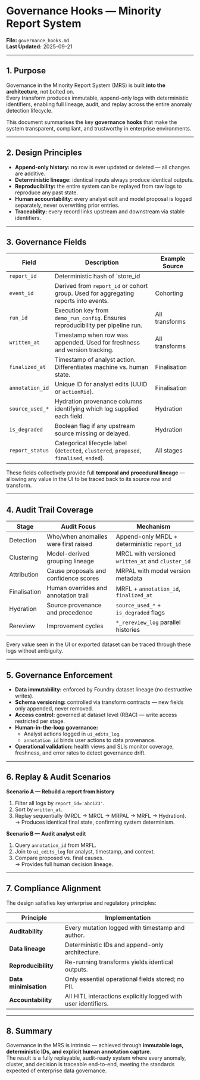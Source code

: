 # Governance Hooks — Minority Report System  
**File:** `governance_hooks.md`  
**Last Updated:** 2025-09-21  

---

## 1. Purpose  
Governance in the Minority Report System (MRS) is built **into the architecture**, not bolted on.  
Every transform produces immutable, append-only logs with deterministic identifiers, enabling full lineage, audit, and replay across the entire anomaly detection lifecycle.  

This document summarises the key **governance hooks** that make the system transparent, compliant, and trustworthy in enterprise environments.

---

## 2. Design Principles  
- **Append-only history:** no row is ever updated or deleted — all changes are additive.  
- **Deterministic lineage:** identical inputs always produce identical outputs.  
- **Reproducibility:** the entire system can be replayed from raw logs to reproduce any past state.  
- **Human accountability:** every analyst edit and model proposal is logged separately, never overwriting prior entries.  
- **Traceability:** every record links upstream and downstream via stable identifiers.  

---

## 3. Governance Fields  

| Field | Description | Example Source |
|--------|--------------|----------------|
| `report_id` | Deterministic hash of `store_id || first_detected_from`. Stable key across all logs. | All stages |
| `event_id` | Derived from `report_id` or cohort group. Used for aggregating reports into events. | Cohorting |
| `run_id` | Execution key from `demo_run_config`. Ensures reproducibility per pipeline run. | All transforms |
| `written_at` | Timestamp when row was appended. Used for freshness and version tracking. | All transforms |
| `finalized_at` | Timestamp of analyst action. Differentiates machine vs. human state. | Finalisation |
| `annotation_id` | Unique ID for analyst edits (UUID or `actionRid`). | Finalisation |
| `source_used_*` | Hydration provenance columns identifying which log supplied each field. | Hydration |
| `is_degraded` | Boolean flag if any upstream source missing or delayed. | Hydration |
| `report_status` | Categorical lifecycle label (`detected`, `clustered`, `proposed`, `finalised`, `ended`). | All stages |

These fields collectively provide full **temporal and procedural lineage** — allowing any value in the UI to be traced back to its source row and transform.

---

## 4. Audit Trail Coverage  

| Stage | Audit Focus | Mechanism |
|--------|--------------|-----------|
| Detection | Who/when anomalies were first raised | Append-only MRDL + deterministic `report_id` |
| Clustering | Model-derived grouping lineage | MRCL with versioned `written_at` and `cluster_id` |
| Attribution | Cause proposals and confidence scores | MRPAL with model version metadata |
| Finalisation | Human overrides and annotation trail | MRFL + `annotation_id`, `finalized_at` |
| Hydration | Source provenance and precedence | `source_used_*` + `is_degraded` flags |
| Rereview | Improvement cycles | `*_rereview_log` parallel histories |

Every value seen in the UI or exported dataset can be traced through these logs without ambiguity.

---

## 5. Governance Enforcement  

- **Data immutability:** enforced by Foundry dataset lineage (no destructive writes).  
- **Schema versioning:** controlled via transform contracts — new fields only appended, never removed.  
- **Access control:** governed at dataset level (RBAC) — write access restricted per stage.  
- **Human-in-the-loop governance:**  
  - Analyst actions logged in `ui_edits_log`.  
  - `annotation_id` binds user actions to data provenance.  
- **Operational validation:** health views and SLIs monitor coverage, freshness, and error rates to detect governance drift.  

---

## 6. Replay & Audit Scenarios  

**Scenario A — Rebuild a report from history**  
1. Filter all logs by `report_id='abc123'`.  
2. Sort by `written_at`.  
3. Replay sequentially (MRDL → MRCL → MRPAL → MRFL → Hydration).  
→ Produces identical final state, confirming system determinism.

**Scenario B — Audit analyst edit**  
1. Query `annotation_id` from MRFL.  
2. Join to `ui_edits_log` for analyst, timestamp, and context.  
3. Compare proposed vs. final causes.  
→ Provides full human decision lineage.

---

## 7. Compliance Alignment  
The design satisfies key enterprise and regulatory principles:

| Principle | Implementation |
|------------|----------------|
| **Auditability** | Every mutation logged with timestamp and author. |
| **Data lineage** | Deterministic IDs and append-only architecture. |
| **Reproducibility** | Re-running transforms yields identical outputs. |
| **Data minimisation** | Only essential operational fields stored; no PII. |
| **Accountability** | All HITL interactions explicitly logged with user identifiers. |

---

## 8. Summary  
Governance in the MRS is intrinsic — achieved through **immutable logs, deterministic IDs, and explicit human annotation capture**.  
The result is a fully replayable, audit-ready system where every anomaly, cluster, and decision is traceable end-to-end, meeting the standards expected of enterprise data governance.
